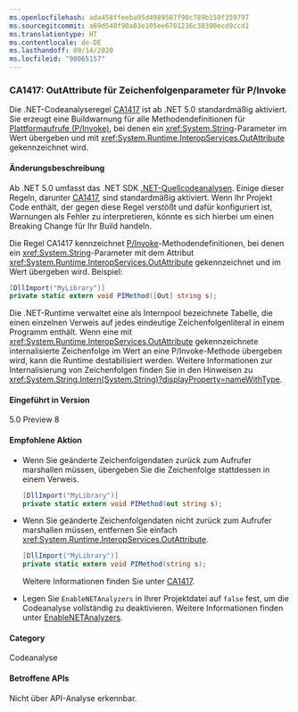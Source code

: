```yaml
---
ms.openlocfilehash: ada458ffeeba95d4989507f90c789b159f359797
ms.sourcegitcommit: a69d548f90a03e105ee6701236c38390ecd9ccd1
ms.translationtype: HT
ms.contentlocale: de-DE
ms.lasthandoff: 09/14/2020
ms.locfileid: "90065157"
---
```

### <a name="ca1417-outattribute-on-string-parameter-for-pinvoke"></a>CA1417: OutAttribute für Zeichenfolgenparameter für P/Invoke

Die .NET-Codeanalyseregel [CA1417](/visualstudio/code-quality/ca1417) ist ab .NET 5.0 standardmäßig aktiviert. Sie erzeugt eine Buildwarnung für alle Methodendefinitionen für [Plattformaufrufe (P/Invoke)](../../../../docs/standard/native-interop/pinvoke.md), bei denen ein <xref:System.String>-Parameter im Wert übergeben und mit <xref:System.Runtime.InteropServices.OutAttribute> gekennzeichnet wird.

#### <a name="change-description"></a>Änderungsbeschreibung

Ab .NET 5.0 umfasst das .NET SDK [.NET-Quellcodeanalysen](../../../../docs/fundamentals/productivity/code-analysis.md). Einige dieser Regeln, darunter [CA1417](/visualstudio/code-quality/ca1417), sind standardmäßig aktiviert. Wenn Ihr Projekt Code enthält, der gegen diese Regel verstößt und dafür konfiguriert ist, Warnungen als Fehler zu interpretieren, könnte es sich hierbei um einen Breaking Change für Ihr Build handeln.

Die Regel CA1417 kennzeichnet [P/Invoke](../../../../docs/standard/native-interop/pinvoke.md)-Methodendefinitionen, bei denen ein <xref:System.String>-Parameter mit dem Attribut <xref:System.Runtime.InteropServices.OutAttribute> gekennzeichnet und im Wert übergeben wird. Beispiel:

```csharp
[DllImport("MyLibrary")]
private static extern void PIMethod([Out] string s);
```

Die .NET-Runtime verwaltet eine als Internpool bezeichnete Tabelle, die einen einzelnen Verweis auf jedes eindeutige Zeichenfolgenliteral in einem Programm enthält. Wenn eine mit <xref:System.Runtime.InteropServices.OutAttribute> gekennzeichnete internalisierte Zeichenfolge im Wert an eine P/Invoke-Methode übergeben wird, kann die Runtime destabilisiert werden. Weitere Informationen zur Internalisierung von Zeichenfolgen finden Sie in den Hinweisen zu <xref:System.String.Intern(System.String)?displayProperty=nameWithType>.

#### <a name="version-introduced"></a>Eingeführt in Version

5.0 Preview 8

#### <a name="recommended-action"></a>Empfohlene Aktion

- Wenn Sie geänderte Zeichenfolgendaten zurück zum Aufrufer marshallen müssen, übergeben Sie die Zeichenfolge stattdessen in einem Verweis.

  ```csharp
  [DllImport("MyLibrary")]
  private static extern void PIMethod(out string s);
  ```

- Wenn Sie geänderte Zeichenfolgendaten nicht zurück zum Aufrufer marshallen müssen, entfernen Sie einfach <xref:System.Runtime.InteropServices.OutAttribute>.

  ```csharp
  [DllImport("MyLibrary")]
  private static extern void PIMethod(string s);
  ```

  Weitere Informationen finden Sie unter [CA1417](/visualstudio/code-quality/ca1417).

- Legen Sie `EnableNETAnalyzers` in Ihrer Projektdatei auf `false` fest, um die Codeanalyse vollständig zu deaktivieren. Weitere Informationen finden unter [EnableNETAnalyzers](../../../../docs/core/project-sdk/msbuild-props.md#enablenetanalyzers).

#### <a name="category"></a>Category

Codeanalyse

#### <a name="affected-apis"></a>Betroffene APIs

Nicht über API-Analyse erkennbar.

<!--

#### Affected APIs

Not detectable via API analysis.

-->
